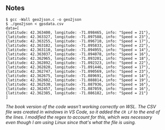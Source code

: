 ## Notes

```
$ gcc -Wall geo2json.c -o geo2json
$ ./geo2json < gpsdata.csv
data=[
{latitude: 42.363400, longitude: -71.098465, info: "Speed = 21"},
{latitude: 42.363327, longitude: -71.097588, info: "Speed = 23"},
{latitude: 42.363255, longitude: -71.096710, info: "Speed = 17"},
{latitude: 42.363182, longitude: -71.095833, info: "Speed = 22"},
{latitude: 42.363110, longitude: -71.094955, info: "Speed = 14"},
{latitude: 42.363037, longitude: -71.094078, info: "Speed = 16"},
{latitude: 42.362965, longitude: -71.093201, info: "Speed = 18"},
{latitude: 42.362892, longitude: -71.092323, info: "Speed = 22"},
{latitude: 42.362820, longitude: -71.091446, info: "Speed = 17"},
{latitude: 42.362747, longitude: -71.090569, info: "Speed = 23"},
{latitude: 42.362675, longitude: -71.089691, info: "Speed = 14"},
{latitude: 42.362602, longitude: -71.088814, info: "Speed = 19"},
{latitude: 42.362530, longitude: -71.087936, info: "Speed = 16"},
{latitude: 42.362457, longitude: -71.087059, info: "Speed = 16"},
{latitude: 42.362385, longitude: -71.086182, info: "Speed = 21"}
]
```

_The book version of the code wasn't working correctly on WSL. The CSV file was created in windows in VS Code, so it added the `CR LF` to the end of the lines. I modified the regex to account for this, which was necessary even though I am using Linux since that's what the file is using._

